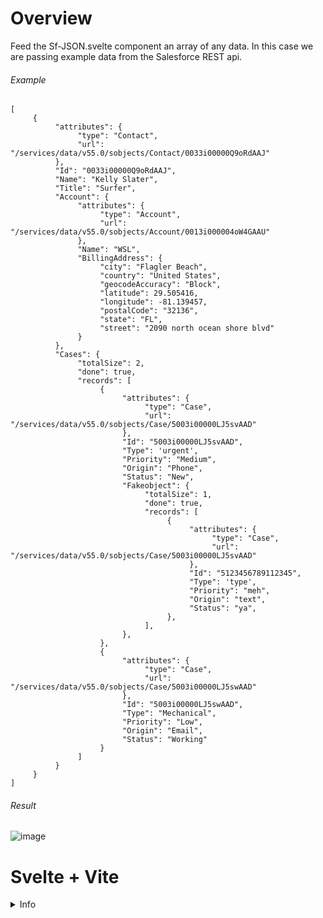 # Overview

Feed the Sf-JSON.svelte component an array of any data. In this case we are passing example data from the Salesforce REST api.

###### Example 
```
[
     {
          "attributes": {
               "type": "Contact",
               "url": "/services/data/v55.0/sobjects/Contact/0033i00000Q9oRdAAJ"
          },
          "Id": "0033i00000Q9oRdAAJ",
          "Name": "Kelly Slater",
          "Title": "Surfer",
          "Account": {
               "attributes": {
                    "type": "Account",
                    "url": "/services/data/v55.0/sobjects/Account/0013i000004oW4GAAU"
               },
               "Name": "WSL",
               "BillingAddress": {
                    "city": "Flagler Beach",
                    "country": "United States",
                    "geocodeAccuracy": "Block",
                    "latitude": 29.505416,
                    "longitude": -81.139457,
                    "postalCode": "32136",
                    "state": "FL",
                    "street": "2090 north ocean shore blvd"
               }
          },
          "Cases": {
               "totalSize": 2,
               "done": true,
               "records": [
                    {
                         "attributes": {
                              "type": "Case",
                              "url": "/services/data/v55.0/sobjects/Case/5003i00000LJ5svAAD"
                         },
                         "Id": "5003i00000LJ5svAAD",
                         "Type": 'urgent',
                         "Priority": "Medium",
                         "Origin": "Phone",
                         "Status": "New",
                         "Fakeobject": {
                              "totalSize": 1,
                              "done": true,
                              "records": [
                                   {
                                        "attributes": {
                                             "type": "Case",
                                             "url": "/services/data/v55.0/sobjects/Case/5003i00000LJ5svAAD"
                                        },
                                        "Id": "5123456789112345",
                                        "Type": 'type',
                                        "Priority": "meh",
                                        "Origin": "text",
                                        "Status": "ya",
                                   },
                              ],
                         },
                    },
                    {
                         "attributes": {
                              "type": "Case",
                              "url": "/services/data/v55.0/sobjects/Case/5003i00000LJ5swAAD"
                         },
                         "Id": "5003i00000LJ5swAAD",
                         "Type": "Mechanical",
                         "Priority": "Low",
                         "Origin": "Email",
                         "Status": "Working"
                    }
               ]
          }
     }
]
```
###### Result
![image](https://user-images.githubusercontent.com/36901822/204320160-00f06819-4ec9-4634-a929-34b1cf66d390.png)


# Svelte + Vite

<details>

  <summary>Info</summary>

This template should help get you started developing with Svelte in Vite.

## Recommended IDE Setup

[VS Code](https://code.visualstudio.com/) + [Svelte](https://marketplace.visualstudio.com/items?itemName=svelte.svelte-vscode).

## Need an official Svelte framework?

Check out [SvelteKit](https://github.com/sveltejs/kit#readme), which is also powered by Vite. Deploy anywhere with its serverless-first approach and adapt to various platforms, with out of the box support for TypeScript, SCSS, and Less, and easily-added support for mdsvex, GraphQL, PostCSS, Tailwind CSS, and more.

## Technical considerations

**Why use this over SvelteKit?**

- It brings its own routing solution which might not be preferable for some users.
- It is first and foremost a framework that just happens to use Vite under the hood, not a Vite app.

This template contains as little as possible to get started with Vite + Svelte, while taking into account the developer experience with regards to HMR and intellisense. It demonstrates capabilities on par with the other `create-vite` templates and is a good starting point for beginners dipping their toes into a Vite + Svelte project.

Should you later need the extended capabilities and extensibility provided by SvelteKit, the template has been structured similarly to SvelteKit so that it is easy to migrate.

**Why `global.d.ts` instead of `compilerOptions.types` inside `jsconfig.json` or `tsconfig.json`?**

Setting `compilerOptions.types` shuts out all other types not explicitly listed in the configuration. Using triple-slash references keeps the default TypeScript setting of accepting type information from the entire workspace, while also adding `svelte` and `vite/client` type information.

**Why include `.vscode/extensions.json`?**

Other templates indirectly recommend extensions via the README, but this file allows VS Code to prompt the user to install the recommended extension upon opening the project.

**Why enable `checkJs` in the JS template?**

It is likely that most cases of changing variable types in runtime are likely to be accidental, rather than deliberate. This provides advanced typechecking out of the box. Should you like to take advantage of the dynamically-typed nature of JavaScript, it is trivial to change the configuration.

**Why is HMR not preserving my local component state?**

HMR state preservation comes with a number of gotchas! It has been disabled by default in both `svelte-hmr` and `@sveltejs/vite-plugin-svelte` due to its often surprising behavior. You can read the details [here](https://github.com/rixo/svelte-hmr#svelte-hmr).

If you have state that's important to retain within a component, consider creating an external store which would not be replaced by HMR.

```js
// store.js
// An extremely simple external store
import { writable } from 'svelte/store'
export default writable(0)
```
</details>
